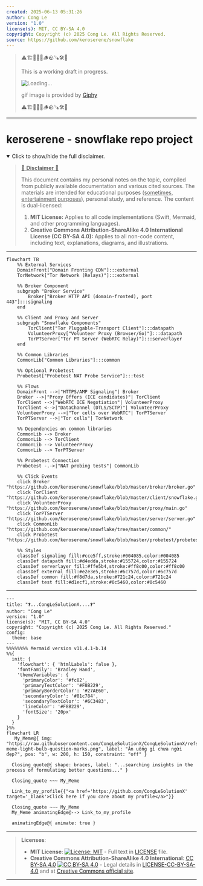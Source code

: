```yaml
---
created: 2025-06-13 05:31:26
author: Cong Le
version: "1.0"
license(s): MIT, CC BY-SA 4.0
copyright: Copyright (c) 2025 Cong Le. All Rights Reserved.
source: https://github.com/keroserene/snowflake
---
```



> ⚠️🏗️🚧🦺🧱🪵🪨🪚🛠️👷
> 
> This is a working draft in progress.
> 
> ![Loading...](https://media0.giphy.com/media/v1.Y2lkPTc5MGI3NjExZmdoYWhxb3c2NmR6OGZoMzN5NWxqNjJmbmVxd3U0NDFobjc4ZHdvNyZlcD12MV9pbnRlcm5hbF9naWZfYnlfaWQmY3Q9Zw/xUA7bjPYcgAvwq5CKc/giphy.gif)
> 
> gif image is provided by [Giphy](https://giphy.com)
> 
> ⚠️🏗️🚧🦺🧱🪵🪨🪚🛠️👷

----


# keroserene - snowflake repo project
<details open>
<summary>Click to show/hide the full disclaimer.</summary>
   
> <ins>📢 **Disclaimer** 🚨</ins>
>
> This document contains my personal notes on the topic,
> compiled from publicly available documentation and various cited sources.
> The materials are intended for educational purposes (<ins>sometimes, entertainment purposes</ins>), personal study, and reference.
> The content is dual-licensed:
> 1. **MIT License:** Applies to all code implementations (Swift, Mermaid, and other programming languages).
> 2. **Creative Commons Attribution-ShareAlike 4.0 International License (CC BY-SA 4.0):** Applies to all non-code content, including text, explanations, diagrams, and illustrations.

</details>


---

```mermaid
flowchart TB
    %% External Services
    DomainFront["Domain Fronting CDN"]:::external
    TorNetwork["Tor Network (Relays)"]:::external

    %% Broker Component
    subgraph "Broker Service"
        Broker["Broker HTTP API (domain-fronted), port 443"]:::signaling
    end

    %% Client and Proxy and Server
    subgraph "Snowflake Components"
        TorClient["Tor Pluggable-Transport Client"]:::datapath
        VolunteerProxy["Volunteer Proxy (Browser/Go)"]:::datapath
        TorPTServer["Tor PT Server (WebRTC Relay)"]:::serverlayer
    end

    %% Common Libraries
    CommonLib["Common Libraries"]:::common

    %% Optional Probetest
    Probetest["Probetest NAT Probe Service"]:::test

    %% Flows
    DomainFront -->|"HTTPS/AMP Signaling"| Broker
    Broker -->|"Proxy Offers (ICE candidates)"| TorClient
    TorClient -->|"WebRTC ICE Negotiation"| VolunteerProxy
    TorClient <-->|"DataChannel (DTLS/SCTP)"| VolunteerProxy
    VolunteerProxy -->|"Tor cells over WebRTC"| TorPTServer
    TorPTServer -->|"Tor cells"| TorNetwork

    %% Dependencies on common libraries
    CommonLib --> Broker
    CommonLib --> TorClient
    CommonLib --> VolunteerProxy
    CommonLib --> TorPTServer

    %% Probetest Connection
    Probetest -.->|"NAT probing tests"| CommonLib

    %% Click Events
    click Broker "https://github.com/keroserene/snowflake/blob/master/broker/broker.go"
    click TorClient "https://github.com/keroserene/snowflake/blob/master/client/snowflake.go"
    click VolunteerProxy "https://github.com/keroserene/snowflake/blob/master/proxy/main.go"
    click TorPTServer "https://github.com/keroserene/snowflake/blob/master/server/server.go"
    click CommonLib "https://github.com/keroserene/snowflake/tree/master/common/"
    click Probetest "https://github.com/keroserene/snowflake/blob/master/probetest/probetest.go"

    %% Styles
    classDef signaling fill:#cce5ff,stroke:#004085,color:#004085
    classDef datapath fill:#d4edda,stroke:#155724,color:#155724
    classDef serverlayer fill:#ffe5b4,stroke:#ff8c00,color:#ff8c00
    classDef external fill:#e2e3e5,stroke:#6c757d,color:#6c757d
    classDef common fill:#f8d7da,stroke:#721c24,color:#721c24
    classDef test fill:#d1ecf1,stroke:#0c5460,color:#0c5460
```

----


```mermaid
---
title: "❓...CongLeSolutionX....❓"
author: "Cong Le"
version: "1.0"
license(s): "MIT, CC BY-SA 4.0"
copyright: "Copyright (c) 2025 Cong Le. All Rights Reserved."
config:
  theme: base
---
%%%%%%%% Mermaid version v11.4.1-b.14
%%{
  init: {
    'flowchart': { 'htmlLabels': false },
    'fontFamily': 'Bradley Hand',
    'themeVariables': {
      'primaryColor': '#fc82',
      'primaryTextColor': '#F8B229',
      'primaryBorderColor': '#27AE60',
      'secondaryColor': '#81c784',
      'secondaryTextColor': '#6C3483',
      'lineColor': '#F8B229',
      'fontSize': '20px'
    }
  }
}%%
flowchart LR
   My_Meme@{ img: "https://raw.githubusercontent.com/CongLeSolutionX/CongLeSolutionX/refs/heads/main/assets/images/My-meme-light-bulb-question-marks.png", label: "Ăn uống gì chưa ngừi đẹp?", pos: "b", w: 200, h: 150, constraint: "off" }

  Closing_quote@{ shape: braces, label: "...searching insights in the process of formulating better questions..." }

  Closing_quote ~~~ My_Meme
    
  Link_to_my_profile{{"<a href='https://github.com/CongLeSolutionX' target='_blank'>Click here if you care about my profile</a>"}}

  Closing_quote ~~~ My_Meme
  My_Meme animatingEdge@--> Link_to_my_profile
  
  animatingEdge@{ animate: true }

```

---
><b>Licenses</b>:
>
>- <b>MIT License</b>:  [![License: MIT](https://img.shields.io/badge/License-MIT-yellow.svg)](LICENSE) - Full text in [LICENSE](LICENSE) file.
>- <b>Creative Commons Attribution-ShareAlike 4.0 International</b>: [CC BY-SA 4.0](https://creativecommons.org/licenses/by-sa/4.0/) [![CC BY-SA 4.0](https://licensebuttons.net/l/by-sa/4.0/88x31.png)](https://creativecommons.org/licenses/by-sa/4.0/) - Legal details in [LICENSE-CC-BY-SA-4.0](THE_PAST/LICENSE-CC-BY-SA-4.0) and at [Creative Commons official site](https://creativecommons.org/licenses/by-sa/4.0/).
>
---
